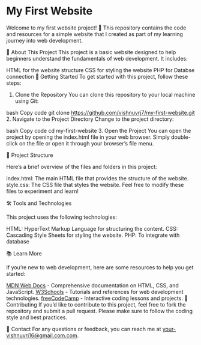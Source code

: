 # My First Website
Welcome to my first website project! 🎉 This repository contains the code and resources for a simple website that I created as part of my learning journey into web development.

📜 About This Project
This project is a basic website designed to help beginners understand the fundamentals of web development. It includes:

HTML for the website structure
CSS for styling the website
PHP for Databse connection
🚀 Getting Started
To get started with this project, follow these steps:

1. Clone the Repository
You can clone this repository to your local machine using Git:

bash
Copy code
git clone https://github.com/vishnuvrj7/my-first-website.git
2. Navigate to the Project Directory
Change to the project directory:

bash
Copy code
cd my-first-website
3. Open the Project
You can open the project by opening the index.html file in your web browser. Simply double-click on the file or open it through your browser’s file menu.

🧩 Project Structure

Here’s a brief overview of the files and folders in this project:

index.html: The main HTML file that provides the structure of the website.
style.css: The CSS file that styles the website.
Feel free to modify these files to experiment and learn!

🛠️ Tools and Technologies

This project uses the following technologies:

HTML: HyperText Markup Language for structuring the content.
CSS: Cascading Style Sheets for styling the website.
PHP: To integrate with database

📚 Learn More

If you’re new to web development, here are some resources to help you get started:

[MDN Web Docs](https://freelearniverse.wordpress.com/2023/09/16/free-learning-sites-for-coding/) - Comprehensive documentation on HTML, CSS, and JavaScript.
[W3Schools](https://freelearniverse.wordpress.com/2023/09/16/free-learning-sites-for-coding/) - Tutorials and references for web development technologies.
[freeCodeCamp](https://freelearniverse.wordpress.com/2023/09/16/free-learning-sites-for-coding/) - Interactive coding lessons and projects.
🤝 Contributing
If you’d like to contribute to this project, feel free to fork the repository and submit a pull request. Please make sure to follow the coding style and best practices.

📧 Contact
For any questions or feedback, you can reach me at your-vishnuvrj16@gmail.com.com.
